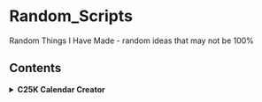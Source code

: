 # Random_Scripts

Random Things I Have Made - random ideas that may not be 100%

## Contents

<details>
<summary><strong>C25K Calendar Creator</strong></summary>

- `c25k_ics_generator.py`: Couch to 5K calendar and checklist generator with health, localization, and export features.
- `c25k_ics_generator_readme.md`: Full documentation and usage guide for the C25K tool.
- `c25k_excel_macro_inserter.py`: Script to auto-insert macros and formulas into the Excel progress tracker.
- Output files: `.ics`, `.csv`, `.json`, Google Fit CSV, Markdown checklist, and Excel progress tracker with advanced macros and visual cues.

<details>
<summary>Implemented Features</summary>

- **Plan Customization:** Choose number of weeks and days per week for your plan.
- **Accessibility:** High-contrast and large-font options for Markdown and Excel outputs.
- **Dynamic Start Date:** Start on a specific date or next Monday.
- **Progress Tracking:** Excel tracker is auto-generated and includes all macros, formulas, and visual cues. Macros are auto-inserted using the included macro inserter script.
- **Motivational Quotes, Adaptive Plan, Custom Rest Days, Dashboard, Badges, Reminders, Weekly Review Prompts:** All included in the Excel tracker.
- **Reminders:** Real email reminders for each session are now supported. Configure your SMTP server at the prompt or via environment variables. See the tool README for setup instructions.
- **Mobile App Export:** Real Strava/Runkeeper export is now supported. Enter your API token at the prompt to upload your plan. See the tool README for setup instructions.
- **Apple Health Export:** Apple Health CSV export is now supported. Import the CSV into Apple Health using Shortcuts or a 3rd-party app. See the tool README for setup instructions.
- **Output Directory Logic:** All exports are saved in a user-specific folder inside the project.
- **Export Formats:** ICS, CSV, JSON, Google Fit CSV, Markdown, PDF, Excel, Apple Health CSV.
- **Markdown Checklist Export:** Always generated with user info and notes.
- **Colorized CLI Prompts and Feedback:** For a more user-friendly experience.

</details>

<details>
<summary>Planned / Placeholder / Stub Features</summary>

- **Weather Suggestions:** Weather integration is a stub (no real API call).
- **QR Code Export:** Documented as planned only.
- **PDF Export:** PDF export is a stub (calls a module, may not be fully implemented).
- **Voice Prompts:** Voice/text prompt export is a stub.
- **Community/Sharing:** Sharing via email is a stub.
- **In-app FAQ/Help:** Documented as planned only.
- **Font Size/Dyslexia Font:** Documented as planned only.
- **Gamification (badges/level up):** Only visual/Excel, not interactive or tracked.
- **Data Privacy/Security:** Documented as planned only.
- **Customizable Plan Templates:** Documented as planned only.
- **Advanced Analytics (trend lines, analytics export):** Documented as planned only.
- **Wearables Integration:** Documented as planned only.
- **Feedback Loop:** Documented as planned only.

See the tool's README for details on each feature and how to use them. For planned features, refer to the documentation and Macros & Instructions sheet for future updates.

</details>

<details>
<summary>Excel Progress Tracker & Macros</summary>

The progress tracker Excel file (`<name>_progress_tracker.xlsx`) is automatically generated and includes built-in spreadsheet macros and instructions to help you track your Couch to 5K journey:

- **Macros & Instructions Sheet:** All advanced macros, formulas, and usage instructions are included in a dedicated sheet. You can copy-paste or review them directly in Excel.
- **Auto-Insertion:** Macros and formulas are auto-inserted using the included `c25k_excel_macro_inserter.py` script. You can run this script manually if needed.
- **Advanced Visual Cues:** The tracker includes checkmarks, rest day highlighting, overdue alerts, sparklines, milestone badges, weekly progress bars, goal gauge, weather icons/colors, accessibility macro, and notes highlighting.
- **Improved Formatting:** Columns are auto-sized, all cells are wrapped and aligned, code blocks use a monospaced font and shading, and the top row is frozen for easy navigation.
- **Accessibility:** High-contrast and large-font options are available for improved readability.

All formulas/macros are beginner-friendly and can be copy-pasted or are pre-filled in the Excel file. See the "Macros & Instructions" sheet in your progress tracker for more details.

</details>

<details>
<summary>Medical Sources and References</summary>

- NHS Couch to 5K: https://www.nhs.uk/live-well/exercise/couch-to-5k-week-by-week/
- CDC Physical Activity Guidelines: https://www.cdc.gov/physicalactivity/basics/index.htm
- American Heart Association: https://www.heart.org/en/healthy-living/fitness/fitness-basics

All medical and health-related logic in this script is for informational purposes only and is based on the above reputable sources. Always consult your healthcare provider before starting any new exercise program.

</details>

---

**Default Settings:**

- Units: Imperial (lbs)
- Temperature: Fahrenheit (°F)

The tool defaults to imperial units and Fahrenheit for weather. You can change these in the prompts or settings.

## Weather Integration (OpenWeatherMap)

This tool can fetch real weather forecasts for your session dates if you provide a city or ZIP code. To enable this feature:

1. Sign up for a free API key at [OpenWeatherMap](https://openweathermap.org/api).
2. Set your API key as an environment variable before running the script:

   ```sh
   export OWM_API_KEY=your_openweathermap_api_key
   ```
   Or, replace the placeholder in the code with your API key.

3. If no API key is set, the tool will use a built-in weather stub for demo purposes.

See the code and documentation for more details.
